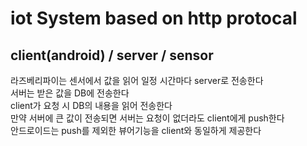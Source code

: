# iot System based on http protocal

## client(android) / server / sensor
라즈베리파이는 센서에서 값을 읽어 일정 시간마다 server로 전송한다
<br>서버는 받은 값을 DB에 전송한다
<br>client가 요청 시 DB의 내용을 읽어 전송한다
<br>만약 서버에 큰 값이 전송되면 서버는 요청이 없더라도 client에게 push한다
<br>안드로이드는 push를 제외한 뷰어기능을 client와 동일하게 제공한다 
